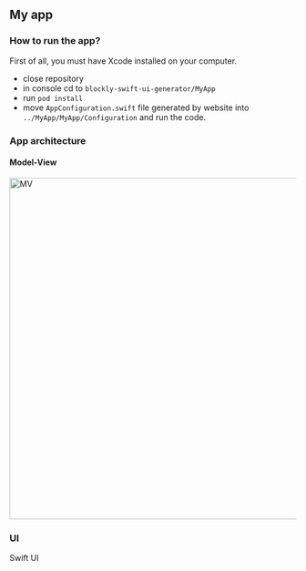 ## My app 

### How to run the app?
First of all, you must have Xcode installed on your computer.
- close repository
- in console cd to `blockly-swift-ui-generator/MyApp`
- run `pod install`
- move `AppConfiguration.swift` file generated by website into `../MyApp/MyApp/Configuration` and run the code. 

### App architecture
#### Model-View
<img width="600" alt="MV" src="https://user-images.githubusercontent.com/43350371/115863057-98e46f80-a43d-11eb-8daa-ff2197053dba.png">

### UI
Swift UI
